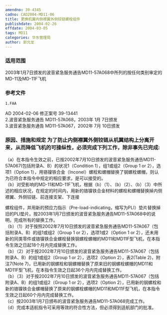 ```yaml
---
amendno: 39-4345  
cadno: CAD2004-MD11-06  
title: 更换机翼内侧襟翼外侧铰链螺栓组件  
publishdate: 2004-02-26  
effdate: 2004-03-05  
tags: MD11  
categories: 华东管理局  
author: 郭允龙  
---
```

  
### 适用范围  
2003年1月7日颁发的波音紧急服务通告MD11-57A068中所列的按任何类别审定的MD-11及MD-11F飞机  
  
<!--more-->  
### 参考文件  
    1.FAA  
AD 2004-02-06   修正案号 39-13441  
    2.波音紧急服务通告 MD11-57A068，2003年 1月 7日颁发  
    3.波音紧急服务通告 MD11-57A067，2002年 7月 10日颁发  
  
### 原因、措施和规定 为了防止内侧襟翼外侧铰链从机翼结构上分离开来，从而降低飞机的可操纵性，必须完成下列工作，除非事先已完成:  
（a）在本指令生效之前，已按2002年7月10日颁发的波音紧急服务通告MD11-57A067(包括附录A、B）的状况1（Condition 1），组1或组2（Group 1 or 2），选项1（Option 1），用铬镍铁合金（Inconel）螺栓和螺帽替换了钢螺栓螺帽，则认为已符合本指令中规定的相应要求，是可以接受的。  
    （b）对受影响的MD-11和MD-11F飞机，根据（b）（1）、（b）（2）、（b）（3）中所述的相应状况，在规定的时间内，用新的铬镍铁合金材料的螺栓和螺帽替换掉内侧襟翼、外侧铰链、前连接支架、下连接  
  
      
螺栓组件，并用新的预应力指示（Pre-load-indicating，缩写为PLI）垫片替换掉旧的PLI垫片。按2003年1月7日颁发的波音紧急服务通告MD11-57A068中的说明，完成所有的替换工作。  
（b）（1）对于按照2002年7月10日颁发的波音紧急服务通告MD11-57A067（包括附录A、B）的组1或组2（Group 1 or 2），选项1或2（Option 1 or 2），还未用新的同类零件或铬镍铁合金螺栓替换钢螺栓螺帽的MD11和MD11F型飞机，在本指令生效之日起18个月内完成替换工作。  
（b）（2）对于按2002年7月10日颁发的波音紧急服务通告MD11-57A067（包括附录A、B）的组1或组2（Group 1 or 2），选项2（Option 2），表2(Table 2)，附注7(Note 7)，已用新的钢螺栓和钢螺帽替换了原来旧的钢螺栓螺帽的MD11和MD11F型飞机，在本指令生效之日起36个月内完成替换工作。  
（b）（3）对于按2002年7月10日颁发的波音紧急服务通告MD11-57A067（包括附录A、B）的组1或组2（Group 1 or 2），选项2（Option 2），已用新的钢螺栓和新的铬镍铁合金螺帽替换了原来的钢螺栓螺帽的MD11和MD11F型飞机，在本指令生效之日起60个月内完成替换工作。  
（c）按2003年1月7日颁布的波音紧急服务通告MD11-57A068完成工作。  
    （d）完成本适航指令可采用等效的符合性方法，但必须得到适航部门的批准。  
  
